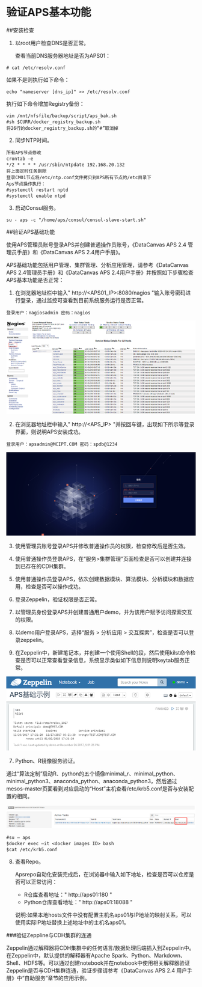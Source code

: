 #  验证APS基本功能
##安装检查
1. 以root用户检查DNS是否正常。

   查看当前DNS服务器地址是否为APS01：
 ```
 # cat /etc/resolv.conf
 ```

 如果不是则执行如下命令：
 ```
 echo "nameserver [dns_ip]" >> /etc/resolv.conf
 ```
 
 执行如下命令增加Registry备份：

 ```
 vim /mnt/nfsfile/backup/script/aps_bak.sh
 #sh $CURR/docker_registry_backup.sh
 将26行的docker_registry_backup.sh的“#”取消掉
 ```
2. 同步NTP时间。

 ```
 所有APS节点修改
 crontab –e
 */2 * * * * /usr/sbin/ntpdate 192.168.20.132 
 将上面定时任务删除
 登录CM01节点将/etc/ntp.conf文件拷贝到APS所有节点的/etc目录下
 Aps节点操作执行：
 #systemctl restart nptd
 #systemctl enable ntpd
 ```
 
3. 启动Consul服务。
```
su - aps -c "/home/aps/consul/consul-slave-start.sh"
```

##验证APS基础功能

使用APS管理员账号登录APS并创建普通操作员账号，《DataCanvas APS 2.4 管理员手册》和《DataCanvas APS 2.4用户手册》。

APS基础功能包括用户管理、集群管理、分析应用管理，请参考《DataCanvas APS 2.4管理员手册》和《DataCanvas APS 2.4用户手册》并按照如下步骤检查APS基本功能是否正常：

1. 在浏览器地址栏中输入" http://&lt;APS01_IP&gt;:8080/nagios "输入账号密码进行登录，通过监控可查看到目前系统服务运行是否正常。

 ```
 登录用户：nagiosadmin 密码：nagios
 ``` 

 ![](/install_guide/fig/fig_11.png)

2. 在浏览器地址栏中输入" http://&lt;APS_IP> "并按回车键，出现如下所示等登录界面，则说明APS安装成功。

 ```
 登录用户：apsadmin@MCIPT.COM 密码：spdb@1234
 ```

 ![](/install_guide/fig/fig_12.png)
   
3. 使用管理员账号登录APS并修改普通操作员的权限，检查修改后是否生效。

4. 使用普通操作员登录APS，在“服务>集群管理”页面检查是否可以创建并连接到已存在的CDH集群。

5. 使用普通操作员登录APS，依次创建数据模块、算法模块、分析模块和数据应用，检查是否可以操作成功。

6. 登录Zeppelin，验证权限是否正常。

 1. 以管理员身份登录APS并创建普通用户demo，并为该用户赋予访问探索交互的权限。
 
 2. 以demo用户登录APS，选择“服务 > 分析应用 > 交互探索”，检查是否可以登录zeppelin。
 
 3. 在Zeppelin中，新建笔记本，并创建一个使用Shell的段，然后使用kilst命令检查是否可以正常查看登录信息，系统显示类似如下信息则说明keytab服务正常。
 
 ![](/install_guide/fig/fig_13.png)
 
7. Python、R镜像服务验证。

 通过“算法定制”启动R、python的五个镜像minimal_r、minimal_python、minimal_python3、anaconda_python、anaconda_python3，然后通过mesos-master页面看到对应启动的“Host”主机查看/etc/krb5.conf是否与安装配置的相同。
 
 ![](/install_guide/fig/fig_14.png)

   ``` 
   #su – aps
   $docker exec –it <docker images ID> bash
   $cat /etc/krb5.conf
   ```
 
8. 查看Repo。

   Apsrepo自动化安装完成后，在浏览器中输入如下地址，检查是否可以仓库是否可以正常访问：

   * R仓库查看地址：" http://aps01:180 "
   * Python仓库查看地址：" http://aps01:18088 "

   说明:如果本地hosts文件中没有配置主机名aps01与IP地址的映射关系，可以使用实际IP地址替换上述地址中的主机名aps01。

###验证Zeppline与CDH集群的连通

Zeppelin通过解释器将CDH集群中的任何语言/数据处理后端插入到Zeppelin中。在Zeppelin中，默认提供的解释器有Apache Spark、Python、Markdown、Shell、HDFS等。可以通过创建notebook并在notebook中使用相关解释器验证Zeppelin是否与CDH集群连通，验证步骤请参考《DataCanvas APS 2.4 用户手册》中“自助服务”章节的应用示例。


